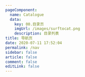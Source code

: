 ```yaml
---
pageComponent:
  name: Catalogue
  data:
    key: 00.目录页
    imgUrl: /images/surftocat.png
    description: 目录列表
title: 导航页
date: 2020-07-11 17:52:04
permalink: /nav
sidebar: false
article: false
comment: false
editLink: false
---
```

